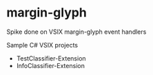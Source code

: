 # margin-glyph
Spike done on VSIX margin-glyph event handlers

Sample C# VSIX projects
* TestClassifier-Extension
* InfoClassifier-Extension